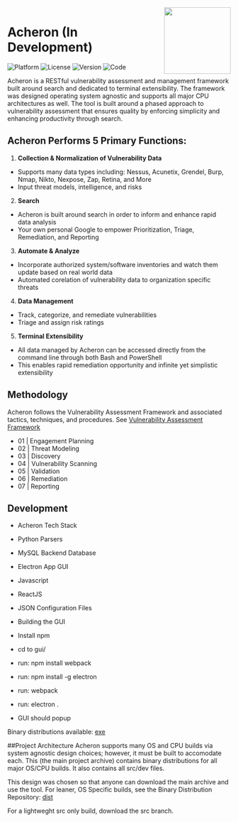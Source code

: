 
<img align="right" src="https://github.com/Acheron-VAF/Acheron/blob/master/src/gui/public/img/logo.png" height="150px" width="150px">

# Acheron (In Development)

![Platform](https://img.shields.io/badge/Platform-WIndows%20%7C%20Linux%20%7C%20OSX-green.svg)
![License](https://img.shields.io/badge/License-MIT-green.svg)
![Version](https://img.shields.io/badge/Version-0.01-green.svg)
![Code](https://img.shields.io/badge/Code-Python%20%7C%20Javascript%20%7C%20ReactJS%20%7C%20MySQL%20%7C%20Electron%20%7C%20JSON-blue.svg)

Acheron is a RESTful vulnerability assessment and management framework built around search and dedicated to terminal extensibility. The framework was designed operating system agnostic and supports all major CPU architectures as well. The tool is built around a phased approach to vulnerability assessment that ensures quality by enforcing simplicity and enhancing productivity through search.

## Acheron Performs 5 Primary Functions:
 1. **Collection & Normalization of Vulnerability Data**
  - Supports many data types including: Nessus, Acunetix, Grendel, Burp, Nmap, Nikto, Nexpose, Zap, Retina, and More
  - Input threat models, intelligence, and risks
 2. **Search**
  - Acheron is built around search in order to inform and enhance rapid data analysis
  - Your own personal Google to empower Prioritization, Triage, Remediation, and Reporting
 3. **Automate & Analyze**
  - Incorporate authorized system/software inventories and watch them update based on real world data
  - Automated corelation of vulnerability data to organization specific threats
 4. **Data Management**
  - Track, categorize, and remediate vulnerabilities
  - Triage and assign risk ratings
 5. **Terminal Extensibility**
  - All data managed by Acheron can be accessed directly from the command line through both Bash and PowerShell
  - This enables rapid remediation opportunity and infinite yet simplistic extensibility


## Methodology
Acheron follows the Vulnerability Assessment Framework and associated tactics, techniques, and procedures. See [Vulnerability Assessment Framework](https://github.com/Acheron-VAF/Vulnerability-Assessment-Framework)

* 01 | Engagement Planning
* 02 | Threat Modeling
* 03 | Discovery
* 04 | Vulnerability Scanning
* 05 | Validation
* 06 | Remediation
* 07 | Reporting


## Development

* Acheron Tech Stack
 * Python Parsers
 * MySQL Backend Database
 * Electron App GUI
  * Javascript
  * ReactJS
  * JSON Configuration Files
  
* Building the GUI
 * Install npm
 * cd to gui/
 * run: npm install webpack
 * run: npm install -g electron
 * run: webpack
 * run: electron .
 * GUI should popup
  
Binary distributions available: [exe](https://github.com/Acheron-VAF/Acheron-Dist)



##Project Architecture
Acheron supports many OS and CPU builds via system agnostic design choices; however, it must be built to accomodate each. This (the main project archive) contains binary distributions for all major OS/CPU builds. It also contains all src/dev files.

This design was chosen so that anyone can download the main archive and use the tool. For leaner, OS Specific builds, see the Binary Distribution Repository: [dist](https://github.com/Acheron-VAF/Acheron-Dist)

For a lightweght src only build, download the src branch.

